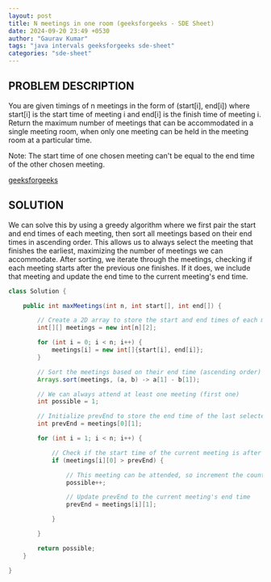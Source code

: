 ```yaml
---
layout: post
title: N meetings in one room (geeksforgeeks - SDE Sheet)
date: 2024-09-20 23:49 +0530
author: "Gaurav Kumar"
tags: "java intervals geeksforgeeks sde-sheet"
categories: "sde-sheet"
---
```


## PROBLEM DESCRIPTION

You are given timings of n meetings in the form of (start[i], end[i]) where start[i] is the start time of meeting i and end[i] is the finish time of meeting i. Return the maximum number of meetings that can be accommodated in a single meeting room, when only one meeting can be held in the meeting room at a particular time.

Note: The start time of one chosen meeting can't be equal to the end time of the other chosen meeting.

[geeksforgeeks](https://www.geeksforgeeks.org/problems/maximum-path-sum/1?page=8)

## SOLUTION

We can solve this by using a greedy algorithm where we first pair the start and end times of each meeting, then sort all meetings based on their end times in ascending order. This allows us to always select the meeting that finishes the earliest, maximizing the number of meetings we can accommodate. After sorting, we iterate through the meetings, checking if each meeting starts after the previous one finishes. If it does, we include that meeting and update the end time to the current meeting's end time.

```java
class Solution {

    public int maxMeetings(int n, int start[], int end[]) {

        // Create a 2D array to store the start and end times of each meeting
        int[][] meetings = new int[n][2];

        for (int i = 0; i < n; i++) {
            meetings[i] = new int[]{start[i], end[i]};
        }

        // Sort the meetings based on their end time (ascending order)
        Arrays.sort(meetings, (a, b) -> a[1] - b[1]);

        // We can always attend at least one meeting (first one)
        int possible = 1;

        // Initialize prevEnd to store the end time of the last selected meeting
        int prevEnd = meetings[0][1];

        for (int i = 1; i < n; i++) {

            // Check if the start time of the current meeting is after the last selected meeting's end time
            if (meetings[i][0] > prevEnd) {

                // This meeting can be attended, so increment the count
                possible++;

                // Update prevEnd to the current meeting's end time
                prevEnd = meetings[i][1];

            }

        }

        return possible;
    }

}
```

